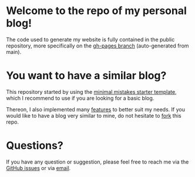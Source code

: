 # Welcome to the repo of my personal blog!

The code used to generate my website is fully contained in the public repository, more specifically on the [gh-pages branch](https://github.com/jeertmans/jeertmans.github.io/tree/gh-pages) (auto-generated from main).

# You want to have a similar blog?

This repository started by using the [minimal mistakes starter template](https://github.com/mmistakes/mm-github-pages-starter), which I recommend to use if you are looking for a basic blog.

Thereon, I also implemented many [features](https://eertmans.be/tags/#miscellaneous) to better suit my needs. If you would like to have a blog very similar to mine, do not hesitate to [fork](https://github.com/jeertmans/jeertmans.github.io/fork) this repo.

# Questions?

If you have any question or suggestion, please feel free to reach me via the [GitHub issues](https://github.com/jeertmans/jeertmans.github.io/issues) or via [email](mailto:jerome@eertmans.be).
